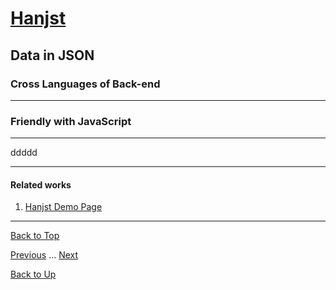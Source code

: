 # [Hanjst](/hanjst/index)
## Data in JSON
### Cross Languages of Back-end
---




### Friendly with JavaScript
---

ddddd



---

#### Related works

1. [Hanjst Demo Page](https://ufqi.com/dev/hanjst/)


---

[Back to Top](/hanjst/data-in-json)

[Previous](./hanjst-replacement) ... [Next](./)

[Back to Up](/hanjst/index)
<!--stackedit_data:
eyJoaXN0b3J5IjpbMzI0NjU1NTI4LDEzNTUzNzAyMzZdfQ==
-->